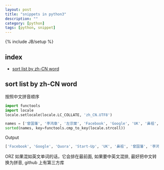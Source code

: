 ```yaml
---
layout: post
title: "snippets in python3"
description: ""
category: [python]
tags: [python, snippet]
---
```

{% include JB/setup %}

## index

- [sort list by zh-CN word](#sort-list-by-zh-cn-word)

## sort list by zh-CN word

按照中文拼音顺序

```python
import functools
import locale
locale.setlocale(locale.LC_COLLATE, 'zh_CN.UTF8')

names = ['曾国藩', '李鸿章', '左宗棠', 'Facebook', 'Google', 'UK', '鼻祖', 'Start-Up', 'Quora']
sorted(names, key=functools.cmp_to_key(locale.strcoll))
```

Output

```python
['Facebook', 'Google', 'Quora', 'Start-Up', 'UK', '鼻祖', '曾国藩', '李鸿章', '左宗棠']
```

ORZ 如果混如英文单词的话，它会排在最前面, 如果要中英文混排, 最好把中文转换为拼音, github 上有第三方库
